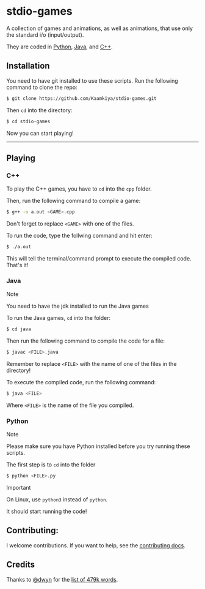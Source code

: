 # stdio-games

A collection of games and animations, as well as animations, that use only the standard i/o (input/output).

They are coded in [Python](https://docs.python.org/), [Java](https://java.com/), and [C++](https://devdocs.io/cpp/).

## Installation

You need to have git installed to use these scripts. Run the following command to clone the repo:

```bash
$ git clone https://github.com/Kaamkiya/stdio-games.git
```

Then `cd` into the directory:

```bash
$ cd stdio-games
```

Now you can start playing!

<hr/>

## Playing

### C++

To play the C++ games, you have to `cd` into the `cpp` folder. 

Then, run the following command to compile a game:

```bash
$ g++ -o a.out <GAME>.cpp
```

Don't forget to replace `<GAME>` with one of the files.

To run the code, type the follwing command and hit enter:

```bash
$ ./a.out
```

This will tell the terminal/command prompt to execute the compiled code. That's it!

### Java

> [!NOTE]
> You need to have the jdk installed to run the Java games

To run the Java games, `cd` into the folder:

```bash
$ cd java
```

Then run the following command to compile the code for a file:

```bash
$ javac <FILE>.java
```

Remember to replace `<FILE>` with the name of one of the files in the directory!

To execute the compiled code, run the following command:

```bash
$ java <FILE>
```

Where `<FILE>` is the name of the file you compiled. 

### Python

> [!NOTE]
> Please make sure you have Python installed before you try running these scripts.

The first step is to `cd` into the folder

```bash
$ python <FILE>.py
```

> [!IMPORTANT]
> On Linux, use `python3` instead of `python`.

It should start running the code!

## Contributing:

I welcome contributions. If you want to help, see the [contributing docs](docs/CONTRIBUTING.md).

## Credits

Thanks to [@dwyn](https://github.com/dwyn/) for the [list of 479k words](https://github.com/dwyl/english-words).
